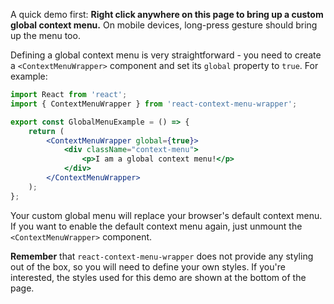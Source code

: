 A quick demo first: **Right click anywhere on this page to bring up a custom global context menu.** On mobile devices,
long-press gesture should bring up the menu too.

Defining a global context menu is very straightforward - you need to create a `<ContextMenuWrapper>` component and set
its `global` property to `true`. For example:
```jsx
import React from 'react';
import { ContextMenuWrapper } from 'react-context-menu-wrapper';

export const GlobalMenuExample = () => {
    return (
        <ContextMenuWrapper global={true}>
            <div className="context-menu">
                <p>I am a global context menu!</p>
            </div>
        </ContextMenuWrapper>
    );
};
```

Your custom global menu will replace your browser's default context menu. If you want to enable the default context menu
again, just unmount the `<ContextMenuWrapper>` component.

**Remember** that `react-context-menu-wrapper` does not provide any styling out of the box, so you will need to define
your own styles. If you're interested, the styles used for this demo are shown at the bottom of the page.

```js { "componentPath": "../components/BasicGlobalMenu.js" }
```
